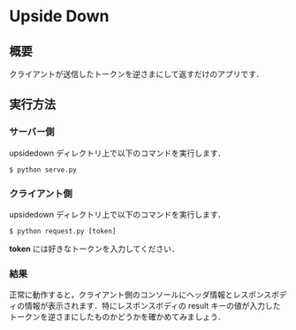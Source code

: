# Upside Down

## 概要
クライアントが送信したトークンを逆さまにして返すだけのアプリです．

## 実行方法

### サーバー側
upsidedown ディレクトリ上で以下のコマンドを実行します．

```
$ python serve.py
```

### クライアント側
upsidedown ディレクトリ上で以下のコマンドを実行します．

```
$ python request.py [token]
```

**token** には好きなトークンを入力してください．

### 結果
正常に動作すると，クライアント側のコンソールにヘッダ情報とレスポンスボディの情報が表示されます．特にレスポンスボディの result キーの値が入力したトークンを逆さまにしたものかどうかを確かめてみましょう．
